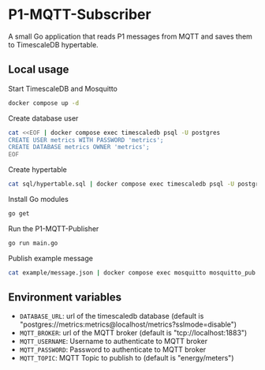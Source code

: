 # P1-MQTT-Subscriber

A small Go application that reads P1 messages from MQTT and saves them to TimescaleDB hypertable.

## Local usage

Start TimescaleDB and Mosquitto
```bash
docker compose up -d
```

Create database user
```bash
cat <<EOF | docker compose exec timescaledb psql -U postgres
CREATE USER metrics WITH PASSWORD 'metrics';
CREATE DATABASE metrics OWNER 'metrics';
EOF
```

Create hypertable
```bash
cat sql/hypertable.sql | docker compose exec timescaledb psql -U postgres metrics
```

Install Go modules
```bash
go get
```

Run the P1-MQTT-Publisher
```bash
go run main.go
```

Publish example message
```bash
cat example/message.json | docker compose exec mosquitto mosquitto_pub -h mosquitto -t energy/meters -l
```

## Environment variables

 * `DATABASE_URL`: url of the timescaledb database (default is "postgres://metrics:metrics@localhost/metrics?sslmode=disable")
 * `MQTT_BROKER`: url of the MQTT broker (default is "tcp://localhost:1883")
 * `MQTT_USERNAME`: Username to authenticate to MQTT broker
 * `MQTT_PASSWORD`: Password to authenticate to MQTT broker
 * `MQTT_TOPIC`: MQTT Topic to publish to (default is "energy/meters")
